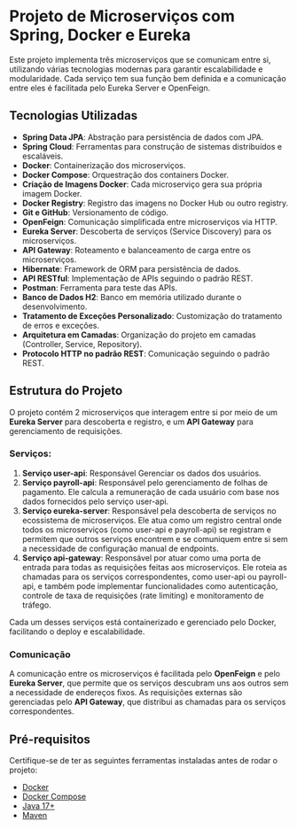 # Projeto de Microserviços com Spring, Docker e Eureka

Este projeto implementa três microserviços que se comunicam entre si, utilizando várias tecnologias modernas para garantir escalabilidade e modularidade. Cada serviço tem sua função bem definida e a comunicação entre eles é facilitada pelo Eureka Server e OpenFeign.

## Tecnologias Utilizadas

- **Spring Data JPA**: Abstração para persistência de dados com JPA.
- **Spring Cloud**: Ferramentas para construção de sistemas distribuídos e escaláveis.
- **Docker**: Containerização dos microserviços.
- **Docker Compose**: Orquestração dos containers Docker.
- **Criação de Imagens Docker**: Cada microserviço gera sua própria imagem Docker.
- **Docker Registry**: Registro das imagens no Docker Hub ou outro registry.
- **Git e GitHub**: Versionamento de código.
- **OpenFeign**: Comunicação simplificada entre microserviços via HTTP.
- **Eureka Server**: Descoberta de serviços (Service Discovery) para os microserviços.
- **API Gateway**: Roteamento e balanceamento de carga entre os microserviços.
- **Hibernate**: Framework de ORM para persistência de dados.
- **API RESTful**: Implementação de APIs seguindo o padrão REST.
- **Postman**: Ferramenta para teste das APIs.
- **Banco de Dados H2**: Banco em memória utilizado durante o desenvolvimento.
- **Tratamento de Exceções Personalizado**: Customização do tratamento de erros e exceções.
- **Arquitetura em Camadas**: Organização do projeto em camadas (Controller, Service, Repository).
- **Protocolo HTTP no padrão REST**: Comunicação seguindo o padrão REST.

## Estrutura do Projeto

O projeto contém 2 microserviços que interagem entre si por meio de um **Eureka Server** para descoberta e registro, e um **API Gateway** para gerenciamento de requisições.

### Serviços:

1. **Serviço user-api**: Responsável Gerenciar os dados dos usuários.
2. **Serviço payroll-api**: Responsável pelo gerenciamento de folhas de pagamento. Ele calcula a remuneração de cada usuário com base nos dados fornecidos pelo serviço user-api.
3. **Serviço eureka-server**: Responsável pela descoberta de serviços no ecossistema de microserviços. Ele atua como um registro central onde todos os microserviços (como user-api e payroll-api) se registram e permitem que outros serviços encontrem e se comuniquem entre si sem a necessidade de configuração manual de endpoints.
4. **Serviço api-gateway**: Responsável por atuar como uma porta de entrada para todas as requisições feitas aos microserviços. Ele roteia as chamadas para os serviços correspondentes, como user-api ou payroll-api, e também pode implementar funcionalidades como autenticação, controle de taxa de requisições (rate limiting) e monitoramento de tráfego.

Cada um desses serviços está containerizado e gerenciado pelo Docker, facilitando o deploy e escalabilidade.

### Comunicação

A comunicação entre os microserviços é facilitada pelo **OpenFeign** e pelo **Eureka Server**, que permite que os serviços descubram uns aos outros sem a necessidade de endereços fixos. As requisições externas são gerenciadas pelo **API Gateway**, que distribui as chamadas para os serviços correspondentes.

## Pré-requisitos

Certifique-se de ter as seguintes ferramentas instaladas antes de rodar o projeto:

- [Docker](https://docs.docker.com/get-docker/)
- [Docker Compose](https://docs.docker.com/compose/install/)
- [Java 17+](https://www.oracle.com/java/technologies/javase-jdk17-downloads.html)
- [Maven](https://maven.apache.org/download.cgi)




